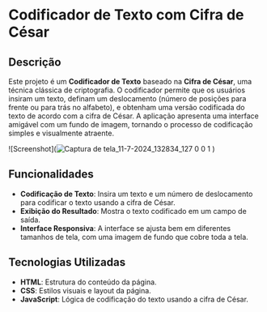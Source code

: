 # Codificador de Texto com Cifra de César

## Descrição

Este projeto é um **Codificador de Texto** baseado na **Cifra de César**, uma técnica clássica de criptografia. O codificador permite que os usuários insiram um texto, definam um deslocamento (número de posições para frente ou para trás no alfabeto), e obtenham uma versão codificada do texto de acordo com a cifra de César. A aplicação apresenta uma interface amigável com um fundo de imagem, tornando o processo de codificação simples e visualmente atraente.

![Screenshot](![Captura de tela_11-7-2024_132834_127 0 0 1](https://github.com/Jonatas-Fernande05/Decodificador-de-textos/assets/166061461/0b2bab8b-ca91-4358-9f99-7bf27fd05028)
)

## Funcionalidades

- **Codificação de Texto**: Insira um texto e um número de deslocamento para codificar o texto usando a cifra de César.
- **Exibição do Resultado**: Mostra o texto codificado em um campo de saída.
- **Interface Responsiva**: A interface se ajusta bem em diferentes tamanhos de tela, com uma imagem de fundo que cobre toda a tela.

## Tecnologias Utilizadas

- **HTML**: Estrutura do conteúdo da página.
- **CSS**: Estilos visuais e layout da página.
- **JavaScript**: Lógica de codificação do texto usando a cifra de César.

